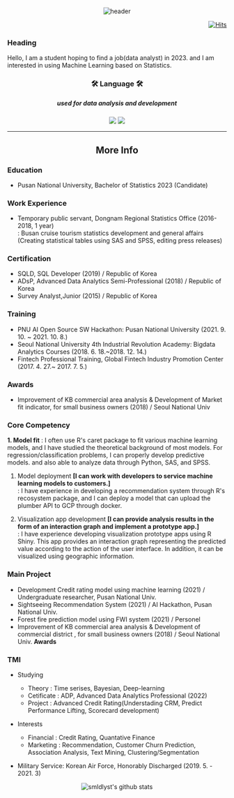 <br>

<div align = center>
  
![header](https://capsule-render.vercel.app/api?type=soft&color=auto&height=150&section=header&text=smldlyst&fontSize=70&animation=twinkling)

</div>

<div align=right>
  
[![Hits](https://hits.seeyoufarm.com/api/count/incr/badge.svg?url=https%3A%2F%2Fgithub.com%2Fsmldlyst%2F&count_bg=%2379C83D&title_bg=%23555555&icon=&icon_color=%23E7E7E7&title=hits&edge_flat=false)](https://github.com/smldlyst)

</div>


### Heading
Hello, I am a student hoping to find a job(data analyst) in 2023. and I am interested in using Machine Learning based on Statistics.

<div align = center>
  <h3> 🛠 Language 🛠 </h3>
  <h5> used for data analysis and development  </h5>
<img src="https://img.shields.io/badge/Python-3776AB?style=flat-square&logo=Python&logoColor=yellow"/></a>
<img src="https://img.shields.io/badge/R-276DC3?style=flat-square&logo=R&logoColor=blue"/></a>
</div>


<hr>
<h2 align="center"> More Info </h2>
</hr>

### Education
- Pusan National University, Bachelor of Statistics 2023 (Candidate)

### Work Experience
- Temporary public servant, Dongnam Regional Statistics Office (2016-2018, 1 year)  
: Busan cruise tourism statistics development and general affairs
  (Creating statistical tables using SAS and SPSS, editing press releases)

### Certification
 - SQLD, SQL Developer (2019) / Republic of Korea  
 - ADsP, Advanced Data Analytics Semi-Professional (2018) / Republic of Korea  
 - Survey Analyst,Junior (2015) / Republic of Korea

### Training
- PNU AI Open Source SW Hackathon: Pusan National University (2021. 9. 10. ~ 2021. 10. 8.)
- Seoul National University 4th Industrial Revolution Academy: Bigdata Analytics Courses (2018. 6. 18.~2018. 12. 14.)
- Fintech Professional Training, Global Fintech Industry Promotion Center (2017. 4. 27.~ 2017. 7. 5.) 

### Awards
- Improvement of KB commercial area analysis & Development of Market fit indicator, for small business owners (2018) / Seoul National Univ

### Core Competency
**1. Model fit**
 : I often use R's caret package to fit various machine learning models, and I have studied the theoretical background of most models. For regression/classification problems, I can properly develop predictive models. and also able to analyze data through Python, SAS, and SPSS.

1. Model deployment **[I can work with developers to service machine learning models to customers.]**  
 : I have experience in developing a recommendation system through R's recosystem package, and I can deploy a model that can upload the plumber API to GCP through docker. 

1. Visualization app development **[I can provide analysis results in the form of an interaction graph and implement a prototype app.]**  
 : I have experience developing visualization prototype apps using R Shiny. This app provides an interaction graph representing the predicted value according to the action of the user interface. In addition, it can be visualized using geographic information.

### Main Project
- Development Credit rating model using machine learning (2021) / Undergraduate researcher, Pusan National Univ.
- Sightseeing Recommendation System (2021) / AI Hackathon, Pusan National Univ.
- Forest fire prediction model using FWI system (2021) / Personel
- Improvement of KB commercial area analysis & Development of commercial district , for small business owners (2018) / Seoul National Univ. **Awards**


### TMI
- Studying  
  + Theory : Time serises, Bayesian, Deep-learning
  + Cetificate : ADP, Advanced Data Analytics Professional (2022)
  + Project : Advanced Credit Rating(Understading CRM, Predict Performance Lifting, Scorecard development)

- Interests
  + Financial : Credit Rating, Quantative Finance
  + Marketing : Recommendation, Customer Churn Prediction, Association Analysis, Text Mining, Clustering/Segmentation  

- Military Service: Korean Air Force, Honorably Discharged (2019. 5. - 2021. 3)

<div align = center>

  ![smldlyst's github stats](https://github-readme-stats.vercel.app/api?username=smldlyst&show_icons=true)

</div>
